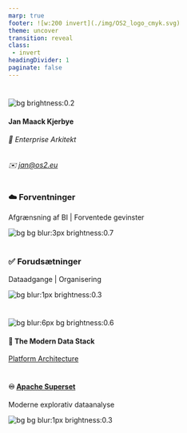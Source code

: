 ```yaml
---
marp: true
footer: ![w:200 invert](./img/OS2_logo_cmyk.svg)
theme: uncover
transition: reveal
class: 
 - invert
headingDivider: 1
paginate: false
---
```


#
![bg brightness:0.2](../docs/img/Arkitektur.gif)
#### Jan Maack Kjerbye
###### 💼 Enterprise Arkitekt
###### ✉️ jan@os2.eu

#
### ☁️ **Forventninger**
Afgrænsning af BI | Forventede gevinster

![bg bg blur:3px brightness:0.7](https://images.unsplash.com/photo-1523486230352-65ff5222cea4)

#
### ✅ **Forudsætninger**
Dataadgange | Organisering

![bg blur:1px brightness:0.3](https://images.unsplash.com/photo-1518181835702-6eef8b4b2113)

#
![bg blur:6px bg brightness:0.6](https://images.unsplash.com/photo-1504164996022-09080787b6b3?q=80&w=2070&auto=format&fit=crop&ixlib=rb-4.0.3&ixid=M3wxMjA3fDB8MHxwaG90by1wYWdlfHx8fGVufDB8fHx8fA%3D%3D)

#### 🎇 The Modern Data Stack

[Platform Architecture](https://github.com/janhalen/shared-docs/blob/main/ModernDataStack.md)

#
#### :infinity: [Apache Superset](https://superset.apache.org/)
Moderne explorativ dataanalyse

![bg bg blur:1px brightness:0.3](https://images.pexels.com/photos/577210/pexels-photo-577210.jpeg?auto=compress&cs=tinysrgb&w=1260&h=750&dpr=1)